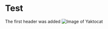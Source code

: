 # Test
The first header was added
![Image of Yaktocat](https://octodex.github.com/images/yaktocat.png)
